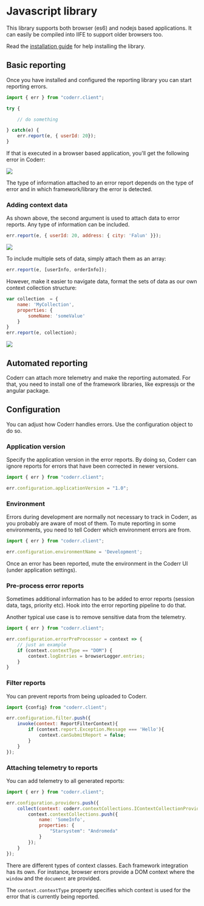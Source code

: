 Javascript library
==================

This library supports both browser (es6) and nodejs based applications. It can easily be compiled into IIFE to support older browsers too.

Read the [installation guide](installation.md) for help installing the library.

## Basic reporting

Once you have installed and configured the reporting library you can start reporting errors.

```javascript
import { err } from "coderr.client";

try {

    // do something

} catch(e) {
    err.report(e, { userId: 20});
}

``` 

If that is executed in a browser based application, you'll get the following error in Coderr:

![](/screens/libraries/js/core/error.gif)


The type of information attached to an error report depends on the type of error and in which framework/library the error is detected.

### Adding context data

As shown above, the second argument is used to attach data to error reports. Any type of information can be included.

```javascript
err.report(e, { userId: 20, address: { city: 'Falun' }});
``` 

![](/screens/libraries/js/core/complex-data.png)

To include multiple sets of data, simply attach them as an array:

```javascript
err.report(e, [userInfo, orderInfo]);
``` 

However, make it easier to navigate data, format the sets of data as our own context collection structure:

```javascript
var collection  = {
    name: 'MyCollection',
    properties: {
        someName: 'someValue'
    }
}
err.report(e, collection);
```

![](/screens/libraries/js/core/some-collection.png)

## Automated reporting

Coderr can attach more telemetry and make the reporting automated. For that, you need to install one of the framework libraries, like expressjs or the angular package.

## Configuration

You can adjust how Coderr handles errors. Use the configuration object to do so.

### Application version

Specify the application version in the error reports. By doing so, Coderr can ignore reports for errors that have been corrected in newer versions.

```javascript
import { err } from "coderr.client";

err.configuration.applicationVersion = "1.0";
```

### Environment

Errors during development are normally not necessary to track in Coderr, as you probably are aware of most of them.
To mute reporting in some environments, you need to tell Coderr which environment errors are from.

```javascript
import { err } from "coderr.client";

err.configuration.environmentName = 'Development';
```

Once an error has been reported, mute the environment in the Coderr UI (under application settings).

### Pre-process error reports

Sometimes additional information has to be added to error reports (session data, tags, priority etc). Hook into the error reporting pipeline to do that.

Another typical use case is to remove sensitive data from the telemetry.

```javascript
import { err } from "coderr.client";

err.configuration.errorPreProcessor = context => {
    // just an example
    if (context.contextType == "DOM") {
        context.logEntries = browserLogger.entries;
    }
}
```

### Filter reports

You can prevent reports from being uploaded to Coderr.

```javascript
import {config} from "coderr.client";

err.configuration.filter.push({
    invoke(context: ReportFilterContext){
        if (context.report.Exception.Message === 'Hello'){
            context.canSubmitReport = false;
        }
    }
});
```

### Attaching telemetry to reports

You can add telemetry to all generated reports:

```javascript
import { err } from "coderr.client";

err.configuration.providers.push({
    collect(context: coderr.contextCollections.IContextCollectionProviderContext){
        context.contextCollections.push({
            name: 'SomeInfo',
            properties: {
                "Starsystem": "Andromeda"
            }
        });
    }
});
```

There are different types of context classes. Each framework integration has its own. For instance, browser errors provide a DOM context where the `window` and the `document` are provided.

The `context.contextType` property specifies which context is used for the error that is currently being reported.


